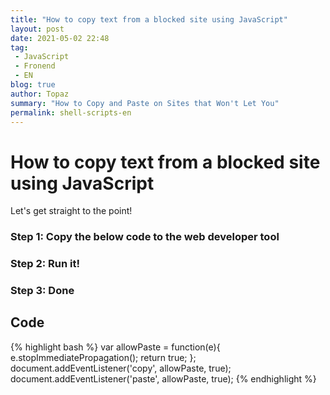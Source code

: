 ```yaml
---
title: "How to copy text from a blocked site using JavaScript"
layout: post
date: 2021-05-02 22:48
tag:
 - JavaScript
 - Fronend
 - EN
blog: true
author: Topaz
summary: "How to Copy and Paste on Sites that Won't Let You"
permalink: shell-scripts-en
---
```

<h1 class="title"> How to copy text from a blocked site using JavaScript </h1>


Let's get straight to the point!

### Step 1: Copy the below code to the web developer tool
### Step 2: Run it!
### Step 3: Done

<h2 id="c1"> Code </h2>

{% highlight bash %}
var allowPaste = function(e){
  e.stopImmediatePropagation();
  return true;
};
document.addEventListener('copy', allowPaste, true);
document.addEventListener('paste', allowPaste, true);
{% endhighlight %}
